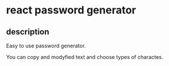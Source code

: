 # react password generator

## description

Easy to use password generator.

You can copy and modyfied text and choose types of charactes.
